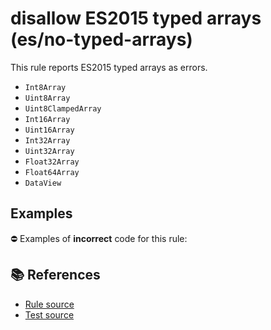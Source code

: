 # disallow ES2015 typed arrays (es/no-typed-arrays)

This rule reports ES2015 typed arrays as errors.

- `Int8Array`
- `Uint8Array`
- `Uint8ClampedArray`
- `Int16Array`
- `Uint16Array`
- `Int32Array`
- `Uint32Array`
- `Float32Array`
- `Float64Array`
- `DataView`

## Examples

⛔ Examples of **incorrect** code for this rule:

<eslint-playground type="bad" code="/*eslint es/no-typed-arrays: error */
let numbers = new Int32Array(10)
" />

## 📚 References

- [Rule source](https://github.com/mysticatea/eslint-plugin-es/blob/v1.3.2/lib/rules/no-typed-arrays.js)
- [Test source](https://github.com/mysticatea/eslint-plugin-es/blob/v1.3.2/tests/lib/rules/no-typed-arrays.js)
